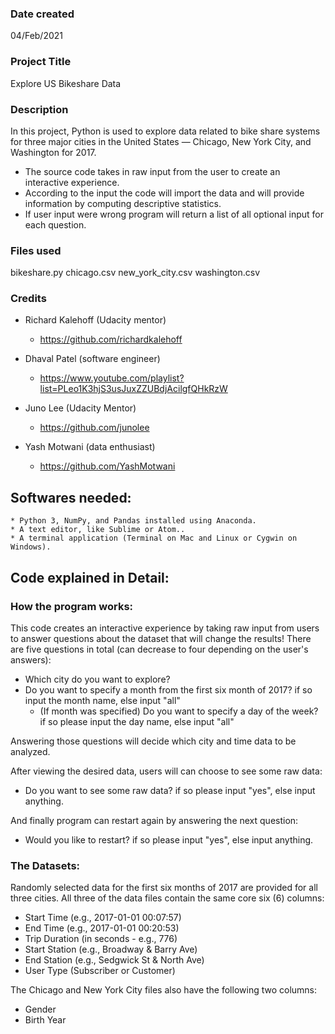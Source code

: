 ### Date created
04/Feb/2021
### Project Title
Explore US Bikeshare Data

### Description
In this project, Python is used to explore data related to bike share systems for three major cities in the United States — Chicago, New York City, and Washington for 2017.
- The source code takes in raw input from the user to create an interactive experience.
- According to the input the code will import the data and will provide information by computing descriptive statistics.
- If user input were wrong program will return a list of all optional input for each question.

### Files used

bikeshare.py
chicago.csv
new_york_city.csv
washington.csv

### Credits

* Richard Kalehoff (Udacity mentor)

    - https://github.com/richardkalehoff

* Dhaval Patel (software engineer)

    - https://www.youtube.com/playlist?list=PLeo1K3hjS3usJuxZZUBdjAcilgfQHkRzW

* Juno Lee (Udacity Mentor)

    - https://github.com/junolee

* Yash Motwani (data enthusiast)

    - https://github.com/YashMotwani

## Softwares needed:
    * Python 3, NumPy, and Pandas installed using Anaconda.
    * A text editor, like Sublime or Atom..
    * A terminal application (Terminal on Mac and Linux or Cygwin on Windows).

## Code explained in Detail:
### How the program works:
This code creates an interactive experience by taking raw input from users to answer questions about the dataset that will change the results! There are five questions in total (can decrease to four depending on the user's answers):

* Which city do you want to explore?
* Do you want to specify a month from the first six month of 2017? if so input the month name, else input "all"
    * (If month was specified) Do you want to specify a day of the week? if so please input the day name, else input "all"

Answering those questions will decide which city and time data to be analyzed.

After viewing the desired data, users will can choose to see some raw data:
* Do you want to see some raw data? if so please input "yes", else input anything.

And finally program can restart again by answering the next question:
* Would you like to restart? if so please input "yes", else input anything.

### The Datasets:
Randomly selected data for the first six months of 2017 are provided for all three cities. All three of the data files contain the same core six (6) columns:

- Start Time (e.g., 2017-01-01 00:07:57)
- End Time (e.g., 2017-01-01 00:20:53)
- Trip Duration (in seconds - e.g., 776)
- Start Station (e.g., Broadway & Barry Ave)
- End Station (e.g., Sedgwick St & North Ave)
- User Type (Subscriber or Customer)

The Chicago and New York City files also have the following two columns:

- Gender
- Birth Year
